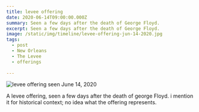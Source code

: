 ```yaml
---
title: levee offering
date: 2020-06-14T09:00:00.000Z
summary: Seen a few days after the death of George Floyd.
excerpt: Seen a few days after the death of George Floyd.
image: /static/img/timeline/levee-offering-jun-14-2020.jpg
tags:
  - post
  - New Orleans
  - The Levee
  - offerings
  
---
```


![levee offering seen June 14, 2020](/static/img/timeline/levee-offering-jun-14-2020.jpg "levee offering seen June 14, 2020")

A levee offering, seen a few days after the death of george Floyd. i mention it for historical context; no idea what the offering represents.
